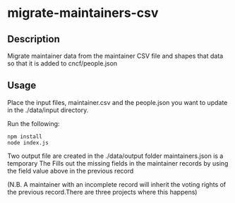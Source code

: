 # migrate-maintainers-csv

## Description

Migrate maintainer data from the maintainer CSV file and shapes that data so that it is added to cncf/people.json

## Usage

Place the input files, maintainer.csv and the people.json you want to update in the ./data/input directory.

Run the following:

```shell
npm install
node index.js 
```

Two output file are created in the ./data/output folder
maintainers.json is a temporary 
The Fills out the missing fields in the maintainer records by using the field value above in the previous record

(N.B. A maintainer with an incomplete record will inherit the voting rights of the previous record.There are three projects where this happens)

